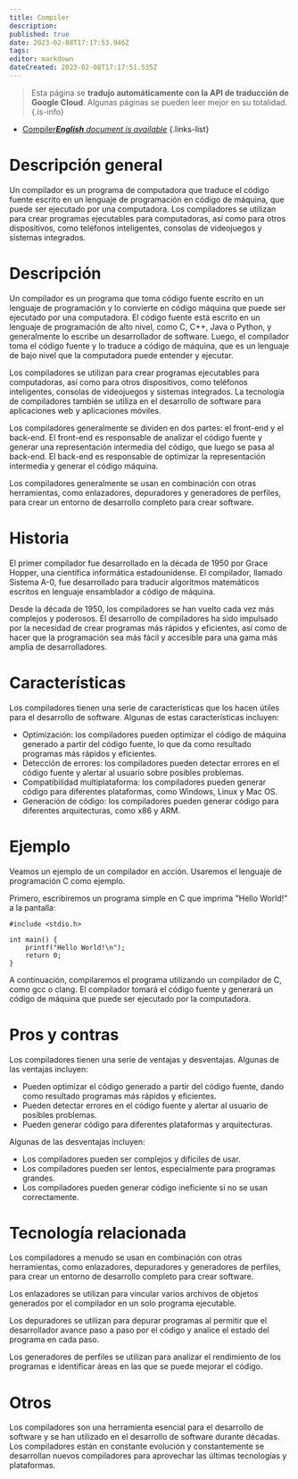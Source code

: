 ```yaml
---
title: Compiler
description: 
published: true
date: 2023-02-08T17:17:53.946Z
tags: 
editor: markdown
dateCreated: 2023-02-08T17:17:51.535Z
---
```


> Esta página se **tradujo automáticamente con la API de traducción de Google Cloud**.
Algunas páginas se pueden leer mejor en su totalidad.{.is-info}



- [Compiler***English** document is available*](/en/Knowledge-base/Dictionary/compiler)
{.links-list}


# Descripción general
Un compilador es un programa de computadora que traduce el código fuente escrito en un lenguaje de programación en código de máquina, que puede ser ejecutado por una computadora. Los compiladores se utilizan para crear programas ejecutables para computadoras, así como para otros dispositivos, como teléfonos inteligentes, consolas de videojuegos y sistemas integrados.

# Descripción
Un compilador es un programa que toma código fuente escrito en un lenguaje de programación y lo convierte en código máquina que puede ser ejecutado por una computadora. El código fuente está escrito en un lenguaje de programación de alto nivel, como C, C++, Java o Python, y generalmente lo escribe un desarrollador de software. Luego, el compilador toma el código fuente y lo traduce a código de máquina, que es un lenguaje de bajo nivel que la computadora puede entender y ejecutar.

Los compiladores se utilizan para crear programas ejecutables para computadoras, así como para otros dispositivos, como teléfonos inteligentes, consolas de videojuegos y sistemas integrados. La tecnología de compiladores también se utiliza en el desarrollo de software para aplicaciones web y aplicaciones móviles.

Los compiladores generalmente se dividen en dos partes: el front-end y el back-end. El front-end es responsable de analizar el código fuente y generar una representación intermedia del código, que luego se pasa al back-end. El back-end es responsable de optimizar la representación intermedia y generar el código máquina.

Los compiladores generalmente se usan en combinación con otras herramientas, como enlazadores, depuradores y generadores de perfiles, para crear un entorno de desarrollo completo para crear software.

# Historia
El primer compilador fue desarrollado en la década de 1950 por Grace Hopper, una científica informática estadounidense. El compilador, llamado Sistema A-0, fue desarrollado para traducir algoritmos matemáticos escritos en lenguaje ensamblador a código de máquina.

Desde la década de 1950, los compiladores se han vuelto cada vez más complejos y poderosos. El desarrollo de compiladores ha sido impulsado por la necesidad de crear programas más rápidos y eficientes, así como de hacer que la programación sea más fácil y accesible para una gama más amplia de desarrolladores.

# Características
Los compiladores tienen una serie de características que los hacen útiles para el desarrollo de software. Algunas de estas características incluyen:

- Optimización: los compiladores pueden optimizar el código de máquina generado a partir del código fuente, lo que da como resultado programas más rápidos y eficientes.
- Detección de errores: los compiladores pueden detectar errores en el código fuente y alertar al usuario sobre posibles problemas.
- Compatibilidad multiplataforma: los compiladores pueden generar código para diferentes plataformas, como Windows, Linux y Mac OS.
- Generación de código: los compiladores pueden generar código para diferentes arquitecturas, como x86 y ARM.

# Ejemplo
Veamos un ejemplo de un compilador en acción. Usaremos el lenguaje de programación C como ejemplo.

Primero, escribiremos un programa simple en C que imprima "Hello World!" a la pantalla:

```
#include <stdio.h>
 
int main() {
    printf("Hello World!\n");
    return 0;
}
```

A continuación, compilaremos el programa utilizando un compilador de C, como gcc o clang. El compilador tomará el código fuente y generará un código de máquina que puede ser ejecutado por la computadora.

# Pros y contras
Los compiladores tienen una serie de ventajas y desventajas. Algunas de las ventajas incluyen:

- Pueden optimizar el código generado a partir del código fuente, dando como resultado programas más rápidos y eficientes.
- Pueden detectar errores en el código fuente y alertar al usuario de posibles problemas.
- Pueden generar código para diferentes plataformas y arquitecturas.

Algunas de las desventajas incluyen:

- Los compiladores pueden ser complejos y difíciles de usar.
- Los compiladores pueden ser lentos, especialmente para programas grandes.
- Los compiladores pueden generar código ineficiente si no se usan correctamente.

# Tecnología relacionada
Los compiladores a menudo se usan en combinación con otras herramientas, como enlazadores, depuradores y generadores de perfiles, para crear un entorno de desarrollo completo para crear software.

Los enlazadores se utilizan para vincular varios archivos de objetos generados por el compilador en un solo programa ejecutable.

Los depuradores se utilizan para depurar programas al permitir que el desarrollador avance paso a paso por el código y analice el estado del programa en cada paso.

Los generadores de perfiles se utilizan para analizar el rendimiento de los programas e identificar áreas en las que se puede mejorar el código.

# Otros
Los compiladores son una herramienta esencial para el desarrollo de software y se han utilizado en el desarrollo de software durante décadas. Los compiladores están en constante evolución y constantemente se desarrollan nuevos compiladores para aprovechar las últimas tecnologías y plataformas.